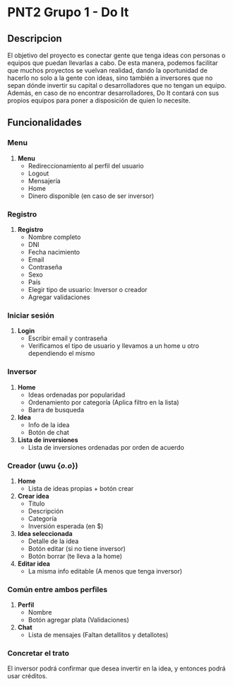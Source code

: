 # PNT2 Grupo 1 - Do It

## Descripcion
El objetivo del proyecto es conectar gente que tenga ideas con personas o equipos que puedan llevarlas a cabo. De esta manera, podemos facilitar que muchos proyectos se vuelvan realidad, dando la oportunidad de hacerlo no solo a la gente con ideas, sino también a inversores que no sepan dónde invertir su capital o desarrolladores que no tengan un equipo.
Además, en caso de no encontrar desarrolladores, Do It contará con sus propios equipos para poner a disposición de quien lo necesite.

## Funcionalidades
### Menu
1. **Menu**
   - Redireccionamiento al perfil del usuario
   - Logout
   - Mensajería
   - Home
   - Dinero disponible (en caso de ser inversor)

### Registro
1. **Registro**
   - Nombre completo
   - DNI
   - Fecha nacimiento
   - Email
   - Contraseña
   - Sexo
   - País
   - Elegir tipo de usuario: Inversor o creador
   - Agregar validaciones

### Iniciar sesión
1. **Login**
   - Escribir email y contraseña
   - Verificamos el tipo de usuario y llevamos a un home u otro dependiendo el mismo
### Inversor
1. **Home**
   - Ideas ordenadas por popularidad
   - Ordenamiento por categoría (Aplica filtro en la lista)
   - Barra de busqueda
2. **Idea**
   - Info de la idea
   - Botón de chat
3. **Lista de inversiones**
   - Lista de inversiones ordenadas por orden de acuerdo
### Creador (uwu {*o.o*})
1. **Home**
   - Lista de ideas propias + botón crear
2. **Crear idea**
   - Titulo
   - Descripción
   - Categoría
   - Inversión esperada (en $)
3. **Idea seleccionada** 
   - Detalle de la idea
   - Botón editar (si no tiene inversor)
   - Botón borrar (te lleva a la home)
4. **Editar idea**
   - La misma info editable (A menos que tenga inversor)

### Común entre ambos perfiles
1. **Perfil**
   - Nombre
   - Botón agregar plata (Validaciones)
2. **Chat** 
   - Lista de mensajes (Faltan detallitos y detallotes)

### Concretar el trato
El inversor podrá confirmar que desea invertir en la idea, y entonces podrá usar créditos.
